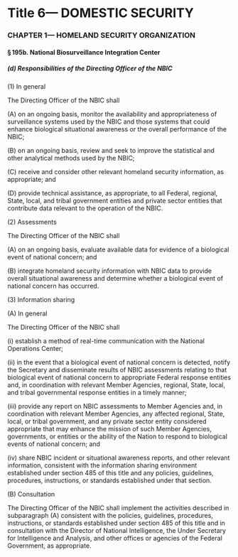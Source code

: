 
# Title 6— DOMESTIC SECURITY
### CHAPTER 1— HOMELAND SECURITY ORGANIZATION
#### § 195b. National Biosurveillance Integration Center
##### (d) Responsibilities of the Directing Officer of the NBIC

(1) In general

The Directing Officer of the NBIC shall

(A) on an ongoing basis, monitor the availability and appropriateness of surveillance systems used by the NBIC and those systems that could enhance biological situational awareness or the overall performance of the NBIC;

(B) on an ongoing basis, review and seek to improve the statistical and other analytical methods used by the NBIC;

(C) receive and consider other relevant homeland security information, as appropriate; and

(D) provide technical assistance, as appropriate, to all Federal, regional, State, local, and tribal government entities and private sector entities that contribute data relevant to the operation of the NBIC.

(2) Assessments

The Directing Officer of the NBIC shall

(A) on an ongoing basis, evaluate available data for evidence of a biological event of national concern; and

(B) integrate homeland security information with NBIC data to provide overall situational awareness and determine whether a biological event of national concern has occurred.

(3) Information sharing

(A) In general

The Directing Officer of the NBIC shall

(i) establish a method of real-time communication with the National Operations Center;

(ii) in the event that a biological event of national concern is detected, notify the Secretary and disseminate results of NBIC assessments relating to that biological event of national concern to appropriate Federal response entities and, in coordination with relevant Member Agencies, regional, State, local, and tribal governmental response entities in a timely manner;

(iii) provide any report on NBIC assessments to Member Agencies and, in coordination with relevant Member Agencies, any affected regional, State, local, or tribal government, and any private sector entity considered appropriate that may enhance the mission of such Member Agencies, governments, or entities or the ability of the Nation to respond to biological events of national concern; and

(iv) share NBIC incident or situational awareness reports, and other relevant information, consistent with the information sharing environment established under section 485 of this title and any policies, guidelines, procedures, instructions, or standards established under that section.

(B) Consultation

The Directing Officer of the NBIC shall implement the activities described in subparagraph (A) consistent with the policies, guidelines, procedures, instructions, or standards established under section 485 of this title and in consultation with the Director of National Intelligence, the Under Secretary for Intelligence and Analysis, and other offices or agencies of the Federal Government, as appropriate.
